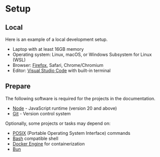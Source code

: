 # Setup

## Local

Here is an example of a local development setup.

- Laptop with at least 16GB memory
- Operating system: Linux, macOS, or Windows Subsystem for Linux (WSL)
- Browser: [Firefox](https://www.mozilla.org/en-US/firefox/new/), Safari, Chrome/Chromium
- Editor: [Visual Studio Code](https://code.visualstudio.com/) with built-in terminal

## Prepare

The following software is required for the projects in the documentation.

- [Node](https://nodejs.org) - JavaScript runtime (version 20 and above)
- [Git](https://git-scm.com/) - Version control system

Optionally, some projects or tasks may depend on:

- [POSIX](https://en.wikipedia.org/wiki/List_of_POSIX_commands) (Portable Operating System Interface) commands
- [Bash](https://en.wikipedia.org/wiki/Bash_(Unix_shell)) compatible shell
- [Docker Engine](https://docs.docker.com/engine/) for containerization
- [Bun](https://bun.sh/)
